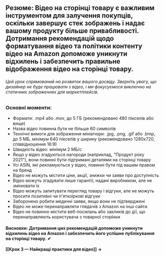 ## **Резюме**: Відео на сторінці товару є важливим інструментом для залучення покупців, оскільки завершує стек зображень і надає вашому продукту більше привабливості. Дотримання рекомендацій щодо форматування відео та політики контенту відео на Amazon допоможе уникнути відхилень і забезпечить правильне відображення відео на сторінці товару.
###### Цей урок спрямований на розвиток вашого досвіду. Зверніть увагу, що дизайнер не буде працювати з відео, і ми фокусуємося виключно на статичних зображеннях для маркетплейсів.

### **Основні моменти**:

- Формати: .mp4 або .mov, до 5 ГБ (рекомендовано 480 пікселів або вище)
- Назва відео повинна бути не більше 60 символів
- Технічні вимоги для зображення мініатюри: .jpg, .png, .gif або .bmp, до 5 МБ, мінімум 640 пікселів у ширину (рекомендовано 1280x720, співвідношення 16:9)
- Швидкість відео: мінімум 2 МБ/с
- Якщо у відео згадуються нагороди (наприклад, "Продукт року 2021"), вони повинні бути підтримані деталями на сторінці товару
- Усі ASIN, які рекламуються у відео, повинні бути під вашим правом на бренд
- Відео не можуть містити ціни, акції, знижки чи заяви про доступність
- Відео можуть згадувати лише гарантії, надані виробником, але не змінювати їх
- Відео можуть запитувати перегляд товару і відгуки, але не можуть просити позитивні чи п'ятизіркові відгуки
- Заборонено робити медичні заяви, якщо вони не підтверджені
- Відео не може перенаправляти глядачів з Amazon на інші сайти
- Відео не повинно містити веб-посилань або закликів до дії, що перенаправляють користувача з товарної сторінки

#### **Висновки**: Дотримання цих рекомендацій допоможе уникнути відхилень відео на Amazon і забезпечить його успішне публікування на сторінці товару. ✔

**[[Крок 3 — Найкращі практики для відео]] →**